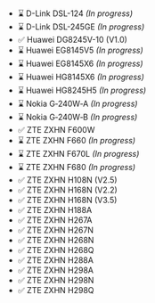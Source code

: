 * ⌛ D-Link DSL-124 *(In progress)*
* ⌛ D-Link DSL-245GE *(In progress)*
* ✅ Huawei DG8245V-10 (V1.0)
* ⌛ Huawei EG8145V5 *(In progress)*
* ⌛ Huawei EG8145X6 *(In progress)*
* ⌛ Huawei HG8145X6 *(In progress)*
* ⌛ Huawei HG8245H5 *(In progress)*
* ⌛ Nokia G‑240W‑A *(In progress)*
* ⌛ Nokia G‑240W‑B *(In progress)*
* ✅ ZTE ZXHN F600W
* ⌛ ZTE ZXHN F660 *(In progress)*
* ⌛ ZTE ZXHN F670L *(In progress)*
* ⌛ ZTE ZXHN F680 *(In progress)*
* ✅ ZTE ZXHN H108N (V2.5)
* ✅ ZTE ZXHN H168N (V2.2)
* ✅ ZTE ZXHN H168N (V3.5)
* ✅ ZTE ZXHN H188A
* ✅ ZTE ZXHN H267A
* ✅ ZTE ZXHN H267N
* ✅ ZTE ZXHN H268N
* ✅ ZTE ZXHN H268Q
* ✅ ZTE ZXHN H288A
* ✅ ZTE ZXHN H298A
* ✅ ZTE ZXHN H298N
* ✅ ZTE ZXHN H298Q